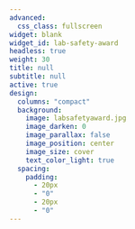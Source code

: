 ```yaml
---
advanced:
  css_class: fullscreen
widget: blank
widget_id: lab-safety-award
headless: true
weight: 30
title: null
subtitle: null
active: true
design:
  columns: "compact"
  background:
    image: labsafetyaward.jpg
    image_darken: 0
    image_parallax: false
    image_position: center
    image_size: cover
    text_color_light: true
  spacing:
    padding:
      - 20px
      - "0"
      - 20px
      - "0"
---
```

